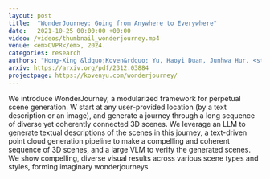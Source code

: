 ```yaml
---
layout: post
title:  "WonderJourney: Going from Anywhere to Everywhere"
date:   2021-10-25 00:00:00 +00:00
video: /videos/thumbnail_wonderjourney.mp4
venue: <em>CVPR</em>, 2024.
categories: research
authors: "Hong-Xing &ldquo;Koven&rdquo; Yu, Haoyi Duan, Junhwa Hur, <strong>Kyle Sargent</strong>, Michael Rubinstein, William T. Freeman, Forrester Cole, Deqing Sun, Noah Snavely, Jiajun Wu, Charles Herrmann"
arxiv: https://arxiv.org/pdf/2312.03884
projectpage: https://kovenyu.com/wonderjourney/
---
```

We introduce WonderJourney, a modularized framework for perpetual scene generation. W start at any user-provided location (by a text description or an image), and generate a journey through a long sequence of diverse yet coherently connected 3D scenes. We leverage an LLM to generate textual descriptions of the scenes in this journey, a text-driven point cloud generation pipeline to make a compelling and coherent sequence of 3D scenes, and a large VLM to verify the generated scenes. We show compelling, diverse visual results across various scene types and styles, forming imaginary wonderjourneys
